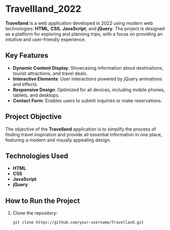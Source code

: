 # Travellland_2022

**Travelland** is a web application developed in 2022 using modern web technologies: **HTML**, **CSS**, **JavaScript**, and **jQuery**. The project is designed as a platform for exploring and planning trips, with a focus on providing an intuitive and user-friendly experience.

## Key Features
- **Dynamic Content Display**: Showcasing information about destinations, tourist attractions, and travel deals.  
- **Interactive Elements**: User interactions powered by jQuery animations and effects.  
- **Responsive Design**: Optimized for all devices, including mobile phones, tablets, and desktops.  
- **Contact Form**: Enables users to submit inquiries or make reservations.

## Project Objective
The objective of the **Travelland** application is to simplify the process of finding travel inspiration and provide all essential information in one place, featuring a modern and visually appealing design.

## Technologies Used
- **HTML**
- **CSS**
- **JavaScript**
- **jQuery**

## How to Run the Project
1. Clone the repository:
   ```bash
   git clone https://github.com/your-username/Travelland.git
